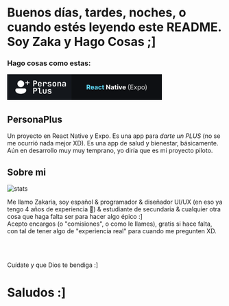 <h1>Buenos días, tardes, noches, o cuando estés leyendo este README. Soy Zaka y Hago Cosas ;]</h1>
<h3>Hago cosas como estas:</h3>
<a href="https://github.com/ZakaHaceCosas/personaplus">
  <img src="https://raw.githubusercontent.com/ZakaHaceCosas/ZakaHaceCosas/main/PP_GITHUB.png" alt="PersonaPlus" height='60'>
</a>
<h2>PersonaPlus</h2>
<p>Un proyecto en React Native y Expo. Es una app para <i>darte un PLUS</i> (no se me ocurrió nada mejor XD). Es una app de salud y bienestar, básicamente. Aún en desarrollo muy muy temprano, yo diría que es mi proyecto piloto.</p>
<h2>Sobre mi</h2>

![stats](https://github-readme-stats.vercel.app/api?username=ZakaHaceCosas&show_icons=true&theme=dark)

<p>Me llamo Zakaria, soy español & programador & diseñador UI/UX (en eso ya tengo 4 años de experiencia 👀) & estudiante de secundaria & cualquier otra cosa que haga falta ser para hacer algo épico :]<br>Acepto encargos (o "comisiones", o como le llames), gratis si hace falta, con tal de tener algo de "experiencia real" para cuando me pregunten XD.</p>
<br>
<br>
<p>Cuídate y que Dios te bendiga :]</p>
<h1>Saludos :]</h1>

